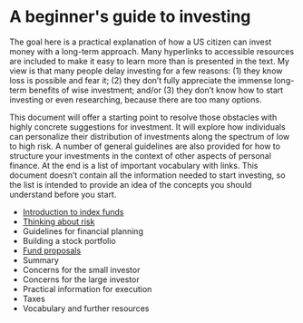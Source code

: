 # A beginner's guide to investing

The goal here is a practical explanation of how a US citizen can invest money with a long-term approach. Many hyperlinks to accessible resources are included to make it easy to learn more than is presented in the text. My view is that many people delay investing for a few reasons: (1) they know loss is possible and fear it; (2) they don’t fully appreciate the immense long-term benefits of wise investment; and/or (3) they don’t know how to start investing or even researching, because there are too many options.

This document will offer a starting point to resolve those obstacles with highly concrete suggestions for investment. It will explore how individuals can personalize their distribution of investments along the spectrum of low to high risk. A number of general guidelines are also provided for how to structure your investments in the context of other aspects of personal finance. At the end is a list of important vocabulary with links. This document doesn’t contain all the information needed to start investing, so the list is intended to provide an idea of the concepts you should understand before you start.

* [Introduction to index funds](https://github.com/investindex/Index)
* [Thinking about risk](https://github.com/investindex/Risk)
* Guidelines for financial planning
* Building a stock portfolio
* [Fund proposals](https://github.com/investindex/Funds)
* Summary
* Concerns for the small investor
* Concerns for the large investor
* Practical information for execution
* Taxes
* Vocabulary and further resources
